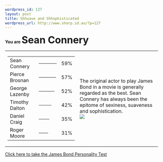 ```yaml
--- 
wordpress_id: 127
layout: post
title: Shhuave and Shhophisticated
wordpress_url: http://www.sharp.id.au/?p=127
---
```

<b>You are <font SIZE=6>Sean Connery</font></b>
<table><tr><td><table><tr><td>Sean Connery</td>
<td><hr ALIGN=LEFT NOSHADE SIZE=4 WIDTH=59/></td><td> 59%</td>
</tr><tr><td>Pierce Brosnan</td>
<td><hr ALIGN=LEFT NOSHADE SIZE=4 WIDTH=57/></td><td> 57%</td>
</tr><tr><td>George Lazenby</td>
<td><hr ALIGN=LEFT NOSHADE SIZE=4 WIDTH=52/></td><td> 52%</td>
</tr><tr><td>Timothy Dalton</td>
<td><hr ALIGN=LEFT NOSHADE SIZE=4 WIDTH=42/></td><td> 42%</td>
</tr><tr><td>Daniel Craig</td>
<td><hr ALIGN=LEFT NOSHADE SIZE=4 WIDTH=35/></td><td> 35%</td>
</tr><tr><td>Roger Moore</td>
<td><hr ALIGN=LEFT NOSHADE SIZE=4 WIDTH=31/></td><td> 31%</td>
</tr></table></td>
<td WIDTH=250>The original actor to play James Bond in a movie is generally regarded as the best.  Sean Connery has always been the epitome of sexiness, suaveness and sophistication.<br />  
<img SRC="http://www.seabreezecomputers.com/bond/pics/sean.jpg"/></td>
</tr></table><a HREF="http://www.seabreezecomputers.com/bond">
Click here to take the James Bond Personality Test</a><br />
